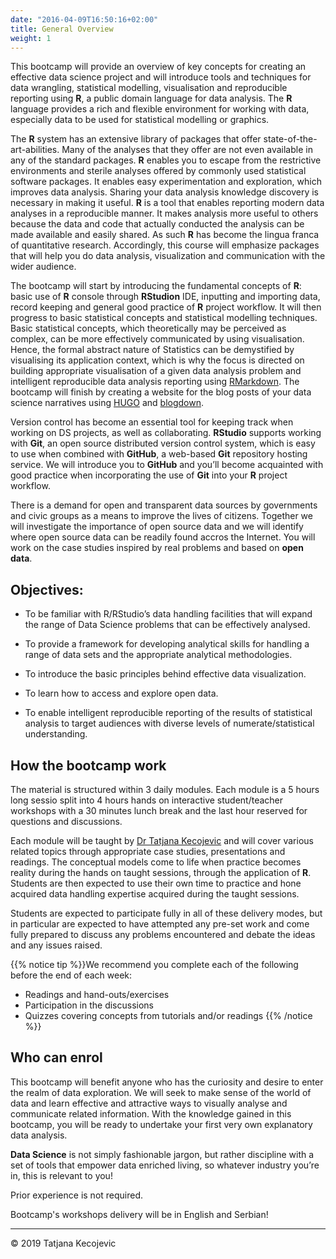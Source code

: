 ```yaml
---
date: "2016-04-09T16:50:16+02:00"
title: General Overview
weight: 1
---
```



This bootcamp will provide an overview of key concepts for creating an effective data science project and will introduce tools and techniques for data wrangling, statistical modelling, visualisation and reproducible reporting using **R**, a public domain language for data analysis. The **R** language provides a rich and flexible environment for working with data, especially data to be used for statistical modelling or graphics. 

The **R** system has an extensive library of packages that offer state-of-the-art-abilities. Many of the analyses that they offer are not even available in any of the standard packages. **R** enables you to escape from the restrictive environments and sterile analyses offered by commonly used statistical software packages. It enables easy experimentation and exploration, which improves data analysis. Sharing your data analysis knowledge discovery is necessary in making it useful. **R** is a tool that enables reporting modern data analyses in a reproducible manner. It makes analysis more useful to others because the data and code that actually conducted the analysis can be made available and easily shared. As such **R** has become the lingua franca of quantitative research. Accordingly, this course will emphasize packages that will help you do data analysis, visualization and communication with the wider audience.

The bootcamp will start by introducing the fundamental concepts of **R**: basic use of **R** console through **RStudion** IDE, inputting and importing data, record keeping and general good practice of **R** project workflow. It will then progress to basic statistical concepts and statistical modelling techniques. Basic statistical concepts, which theoretically may be perceived as complex, can be more effectively communicated by using visualisation. Hence, the formal abstract nature of Statistics can be demystified by visualising its application context, which is why the focus is directed on building appropriate visualisation of a given data analysis problem and intelligent reproducible data analysis reporting using [RMarkdown](https://rmarkdown.rstudio.com/). The bootcamp will finish by creating a website for the blog posts of your data science narratives using [HUGO](https://gohugo.io/) and [blogdown](https://bookdown.org/yihui/blogdown/).

Version control has become an essential tool for keeping track when working on DS projects, as well as collaborating. **RStudio** supports working with **Git**, an open source distributed version control system, which is easy to use when combined with **GitHub**, a web-based **Git** repository hosting service. We will introduce you to **GitHub** and you’ll become acquainted with good practice when incorporating the use of **Git** into your **R** project workflow. 

There is a demand for open and transparent data sources by governments and civic groups as a means to improve the lives of citizens. Together we will investigate the importance of open source data and we will identify where open source data can be readily found accros the Internet. You will work on the case studies inspired by real problems and based on **open data**. 

## Objectives:

- To be familiar with R/RStudio’s data handling facilities that will expand the range of Data Science problems that can be effectively analysed.

- To provide a framework for developing analytical skills for handling a range of data sets and the appropriate analytical methodologies.

- To introduce the basic principles behind effective data visualization.

- To learn how to access and explore open data.

- To enable intelligent reproducible reporting of the results of statistical analysis to target audiences with diverse levels of numerate/statistical understanding.



## How the bootcamp work

The material is structured within 3 daily modules. Each module is a 5 hours long sessio split into 4 hours hands on interactive student/teacher workshops with a 30 minutes lunch break and the last hour reserved for questions and discussions.

Each module will be taught by [Dr Tatjana Kecojevic](tanjakec.github.io) and will cover various related topics through appropriate case studies, presentations and readings. The conceptual models come to life when practice becomes reality during the hands on taught sessions, through the application of **R**. Students are then expected to use their own time to practice and hone acquired data handling expertise acquired during the taught sessions.

Students are expected to participate fully in all of these delivery modes, but in particular are expected to have attempted any pre-set work and come fully prepared to discuss any problems encountered and debate the ideas and any issues raised. 

{{% notice tip %}}We recommend you complete each of the following before the end of each week:

* Readings and hand-outs/exercises
* Participation in the discussions
* Quizzes covering concepts from tutorials and/or readings 
{{% /notice %}}


## Who can enrol

This bootcamp will benefit anyone who has the curiosity and desire to enter the realm of data exploration. We will seek to make sense of the world of data and learn effective and attractive ways to visually analyse and communicate related information. With the knowledge gained in this bootcamp, you will be ready to undertake your first very own explanatory data analysis. 

**Data Science** is not simply fashionable jargon, but rather discipline with a set of tools that empower data enriched living, so whatever industry you’re in, this is relevant to you!

Prior experience is not required.

Bootcamp's workshops delivery will be in English and Serbian! 

-----------------------------
© 2019 Tatjana Kecojevic
